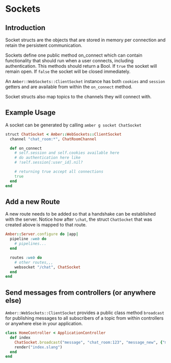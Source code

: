 # Sockets

## Introduction

Socket structs are the objects that are stored in memory per connection and retain the persistent communication.

Sockets define one public method on\_connect which can contain functionality that should run when a user connects, including authentication. This methods should return a Bool. If `true` the socket will remain open. If `false` the socket will be closed immediately.

An `Amber::WebSockets::ClientSocket` instance has both `cookies` and `session` getters and are available from within the `on_connect` method.

Socket structs also map topics to the channels they will connect with.

## Example Usage

A socket can be generated by calling `amber g socket ChatSocket`

```ruby
struct ChatSocket < Amber::WebSockets::ClientSocket
  channel "chat_room:*", ChatRoomChannel

  def on_connect
    # self.session and self.cookies available here
    # do authentication here like
    # !self.session[:user_id].nil?

    # returning true accept all connections
    true
  end
end
```

## Add a new Route

A new route needs to be added so that a handshake can be established with the server. Notice how after `\chat`, the struct `ChatSocket` that was created 
above is mapped to that route.

```ruby
Amber::Server.configure do |app|
  pipeline :web do
    # pipelines...
  end

  routes :web do
    # other routes,,,
    websocket "/chat", ChatSocket
  end
end
```

## Send messages from controllers \(or anywhere else\)

`Amber::WebSockets::ClientSocket` provides a public class method `broadcast` for publishing messages to all subscribers of a topic from within controllers or anywhere else in your application.

```ruby
class HomeController < ApplicationController
  def index
    ChatSocket.broadcast("message", "chat_room:123", "message_new", {"message" => "A new visitor!"})
    render("index.slang")
  end
end
```
